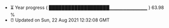 - ⏳ Year progress { ███████████████████▁▁▁▁▁▁▁▁▁▁▁ } 63.98 %
- ⏰ Updated on Sun, 22 Aug 2021 12:32:08 GMT

